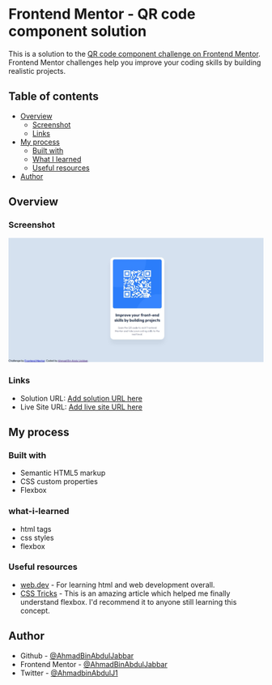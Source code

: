 # Frontend Mentor - QR code component solution

This is a solution to the [QR code component challenge on Frontend Mentor](https://www.frontendmentor.io/challenges/qr-code-component-iux_sIO_H). Frontend Mentor challenges help you improve your coding skills by building realistic projects. 

## Table of contents

- [Overview](#overview)
  - [Screenshot](#screenshot)
  - [Links](#links)
- [My process](#my-process)
  - [Built with](#built-with)
  - [What I learned](#what-i-learned)
  - [Useful resources](#useful-resources)
- [Author](#author)


## Overview

### Screenshot

![](./screenshot.jpeg)

### Links

- Solution URL: [Add solution URL here](https://github.com/AhmadBinAbdulJabbar/QR-code-component.git)
- Live Site URL: [Add live site URL here](https://ahmadbinabduljabbar.github.io/QR-code-component/)

## My process

### Built with

- Semantic HTML5 markup
- CSS custom properties
- Flexbox

### what-i-learned

- html tags
- css styles
- flexbox

### Useful resources

- [web.dev](https://web.dev/learn/html) - For learning html and web development overall.
- [CSS Tricks](https://css-tricks.com/snippets/css/a-guide-to-flexbox/) - This is an amazing article which helped me finally understand flexbox. I'd recommend it to anyone still learning this concept.


## Author

- Github - [@AhmadBinAbdulJabbar](https://github.com/AhmadBinAbdulJabbar)
- Frontend Mentor - [@AhmadBinAbdulJabbar](https://www.frontendmentor.io/profile/AhmadBinAbdulJabbar)
- Twitter - [@AhmadbinAbdulJ1](https://www.twitter.com/AhmadbinAbdulJ1)


